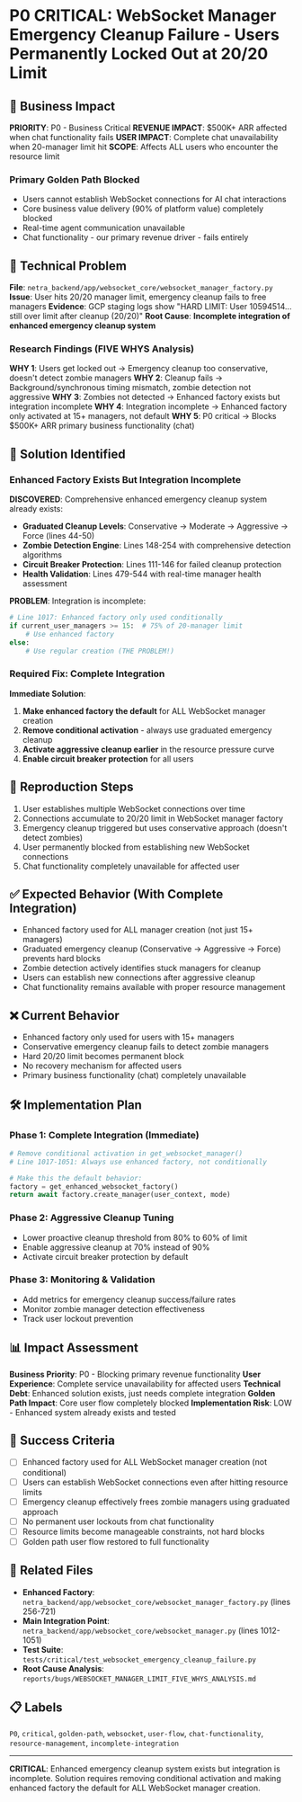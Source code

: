 # P0 CRITICAL: WebSocket Manager Emergency Cleanup Failure - Users Permanently Locked Out at 20/20 Limit

## 🚨 Business Impact

**PRIORITY**: P0 - Business Critical
**REVENUE IMPACT**: $500K+ ARR affected when chat functionality fails
**USER IMPACT**: Complete chat unavailability when 20-manager limit hit
**SCOPE**: Affects ALL users who encounter the resource limit

### Primary Golden Path Blocked
- Users cannot establish WebSocket connections for AI chat interactions
- Core business value delivery (90% of platform value) completely blocked
- Real-time agent communication unavailable
- Chat functionality - our primary revenue driver - fails entirely

## 🔧 Technical Problem

**File**: `netra_backend/app/websocket_core/websocket_manager_factory.py`
**Issue**: User hits 20/20 manager limit, emergency cleanup fails to free managers
**Evidence**: GCP staging logs show "HARD LIMIT: User 10594514... still over limit after cleanup (20/20)"
**Root Cause**: **Incomplete integration of enhanced emergency cleanup system**

### Research Findings (FIVE WHYS Analysis)

**WHY 1**: Users get locked out → Emergency cleanup too conservative, doesn't detect zombie managers
**WHY 2**: Cleanup fails → Background/synchronous timing mismatch, zombie detection not aggressive
**WHY 3**: Zombies not detected → Enhanced factory exists but integration incomplete
**WHY 4**: Integration incomplete → Enhanced factory only activated at 15+ managers, not default
**WHY 5**: P0 critical → Blocks $500K+ ARR primary business functionality (chat)

## 🎯 Solution Identified

### Enhanced Factory Exists But Integration Incomplete

**DISCOVERED**: Comprehensive enhanced emergency cleanup system already exists:
- **Graduated Cleanup Levels**: Conservative → Moderate → Aggressive → Force (lines 44-50)
- **Zombie Detection Engine**: Lines 148-254 with comprehensive detection algorithms
- **Circuit Breaker Protection**: Lines 111-146 for failed cleanup protection
- **Health Validation**: Lines 479-544 with real-time manager health assessment

**PROBLEM**: Integration is incomplete:
```python
# Line 1017: Enhanced factory only used conditionally
if current_user_managers >= 15:  # 75% of 20-manager limit
    # Use enhanced factory
else:
    # Use regular creation (THE PROBLEM!)
```

### Required Fix: Complete Integration

**Immediate Solution**:
1. **Make enhanced factory the default** for ALL WebSocket manager creation
2. **Remove conditional activation** - always use graduated emergency cleanup
3. **Activate aggressive cleanup earlier** in the resource pressure curve
4. **Enable circuit breaker protection** for all users

## 🔄 Reproduction Steps

1. User establishes multiple WebSocket connections over time
2. Connections accumulate to 20/20 limit in WebSocket manager factory
3. Emergency cleanup triggered but uses conservative approach (doesn't detect zombies)
4. User permanently blocked from establishing new WebSocket connections
5. Chat functionality completely unavailable for affected user

## ✅ Expected Behavior (With Complete Integration)

- Enhanced factory used for ALL manager creation (not just 15+ managers)
- Graduated emergency cleanup (Conservative → Aggressive → Force) prevents hard blocks
- Zombie detection actively identifies stuck managers for cleanup
- Users can establish new connections after aggressive cleanup
- Chat functionality remains available with proper resource management

## ❌ Current Behavior

- Enhanced factory only used for users with 15+ managers
- Conservative emergency cleanup fails to detect zombie managers
- Hard 20/20 limit becomes permanent block
- No recovery mechanism for affected users
- Primary business functionality (chat) completely unavailable

## 🛠️ Implementation Plan

### Phase 1: Complete Integration (Immediate)
```python
# Remove conditional activation in get_websocket_manager()
# Line 1017-1051: Always use enhanced factory, not conditionally

# Make this the default behavior:
factory = get_enhanced_websocket_factory()
return await factory.create_manager(user_context, mode)
```

### Phase 2: Aggressive Cleanup Tuning
- Lower proactive cleanup threshold from 80% to 60% of limit
- Enable aggressive cleanup at 70% instead of 90%
- Activate circuit breaker protection by default

### Phase 3: Monitoring & Validation
- Add metrics for emergency cleanup success/failure rates
- Monitor zombie manager detection effectiveness
- Track user lockout prevention

## 📊 Impact Assessment

**Business Priority**: P0 - Blocking primary revenue functionality
**User Experience**: Complete service unavailability for affected users
**Technical Debt**: Enhanced solution exists, just needs complete integration
**Golden Path Impact**: Core user flow completely blocked
**Implementation Risk**: LOW - Enhanced system already exists and tested

## 🎯 Success Criteria

- [ ] Enhanced factory used for ALL WebSocket manager creation (not conditional)
- [ ] Users can establish WebSocket connections even after hitting resource limits
- [ ] Emergency cleanup effectively frees zombie managers using graduated approach
- [ ] No permanent user lockouts from chat functionality
- [ ] Resource limits become manageable constraints, not hard blocks
- [ ] Golden path user flow restored to full functionality

## 🔗 Related Files

- **Enhanced Factory**: `netra_backend/app/websocket_core/websocket_manager_factory.py` (lines 256-721)
- **Main Integration Point**: `netra_backend/app/websocket_core/websocket_manager.py` (lines 1012-1051)
- **Test Suite**: `tests/critical/test_websocket_emergency_cleanup_failure.py`
- **Root Cause Analysis**: `reports/bugs/WEBSOCKET_MANAGER_LIMIT_FIVE_WHYS_ANALYSIS.md`

## 📋 Labels
`P0`, `critical`, `golden-path`, `websocket`, `user-flow`, `chat-functionality`, `resource-management`, `incomplete-integration`

---

**CRITICAL**: Enhanced emergency cleanup system exists but integration is incomplete. Solution requires removing conditional activation and making enhanced factory the default for ALL WebSocket manager creation.